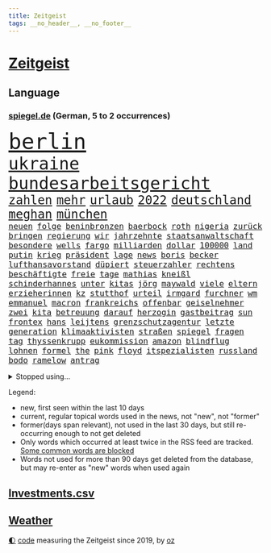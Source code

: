 ```yaml
---
title: Zeitgeist
tags: __no_header__, __no_footer__
---
```


# [Zeitgeist](https://oliz.io/zeitgeist/)

## Language

<h3><a href="https://www.spiegel.de" target="_blank">spiegel.de</a> (German, 5 to 2 occurrences)</h3>
<p style="font-family:monospace">
<span style="font-size:32pt"><a href="news_links.html#berlin" class="current">berlin</a></span>
<br>
<span style="font-size:25pt"><a href="news_links.html#ukraine" class="current">ukraine</a></span>
<span style="font-size:25pt"><a href="news_links.html#bundesarbeitsgericht" class="current">bundesarbeitsgericht</a></span>
<br>
<span style="font-size:18pt"><a href="news_links.html#zahlen" class="current">zahlen</a></span>
<span style="font-size:18pt"><a href="news_links.html#mehr" class="current">mehr</a></span>
<span style="font-size:18pt"><a href="news_links.html#urlaub" class="current">urlaub</a></span>
<span style="font-size:18pt"><a href="news_links.html#2022" class="current">2022</a></span>
<span style="font-size:18pt"><a href="news_links.html#deutschland" class="current">deutschland</a></span>
<span style="font-size:18pt"><a href="news_links.html#meghan" class="current">meghan</a></span>
<span style="font-size:18pt"><a href="news_links.html#münchen" class="current">münchen</a></span>
<br>
<span style="font-size:12pt"><a href="news_links.html#neuen" class="current">neuen</a></span>
<span style="font-size:12pt"><a href="news_links.html#folge" class="current">folge</a></span>
<span style="font-size:12pt"><a href="news_links.html#beninbronzen" class="new">beninbronzen</a></span>
<span style="font-size:12pt"><a href="news_links.html#baerbock" class="current">baerbock</a></span>
<span style="font-size:12pt"><a href="news_links.html#roth" class="current">roth</a></span>
<span style="font-size:12pt"><a href="news_links.html#nigeria" class="current">nigeria</a></span>
<span style="font-size:12pt"><a href="news_links.html#zurück" class="current">zurück</a></span>
<span style="font-size:12pt"><a href="news_links.html#bringen" class="current">bringen</a></span>
<span style="font-size:12pt"><a href="news_links.html#regierung" class="current">regierung</a></span>
<span style="font-size:12pt"><a href="news_links.html#wir" class="current">wir</a></span>
<span style="font-size:12pt"><a href="news_links.html#jahrzehnte" class="current">jahrzehnte</a></span>
<span style="font-size:12pt"><a href="news_links.html#staatsanwaltschaft" class="current">staatsanwaltschaft</a></span>
<span style="font-size:12pt"><a href="news_links.html#besondere" class="current">besondere</a></span>
<span style="font-size:12pt"><a href="news_links.html#wells" class="new">wells</a></span>
<span style="font-size:12pt"><a href="news_links.html#fargo" class="new">fargo</a></span>
<span style="font-size:12pt"><a href="news_links.html#milliarden" class="current">milliarden</a></span>
<span style="font-size:12pt"><a href="news_links.html#dollar" class="current">dollar</a></span>
<span style="font-size:12pt"><a href="news_links.html#100000" class="current">100000</a></span>
<span style="font-size:12pt"><a href="news_links.html#land" class="current">land</a></span>
<span style="font-size:12pt"><a href="news_links.html#putin" class="current">putin</a></span>
<span style="font-size:12pt"><a href="news_links.html#krieg" class="current">krieg</a></span>
<span style="font-size:12pt"><a href="news_links.html#präsident" class="current">präsident</a></span>
<span style="font-size:12pt"><a href="news_links.html#lage" class="current">lage</a></span>
<span style="font-size:12pt"><a href="news_links.html#news" class="current">news</a></span>
<span style="font-size:12pt"><a href="news_links.html#boris" class="current">boris</a></span>
<span style="font-size:12pt"><a href="news_links.html#becker" class="current">becker</a></span>
<span style="font-size:12pt"><a href="news_links.html#lufthansavorstand" class="new">lufthansavorstand</a></span>
<span style="font-size:12pt"><a href="news_links.html#düpiert" class="current">düpiert</a></span>
<span style="font-size:12pt"><a href="news_links.html#steuerzahler" class="current">steuerzahler</a></span>
<span style="font-size:12pt"><a href="news_links.html#rechtens" class="current">rechtens</a></span>
<span style="font-size:12pt"><a href="news_links.html#beschäftigte" class="current">beschäftigte</a></span>
<span style="font-size:12pt"><a href="news_links.html#freie" class="current">freie</a></span>
<span style="font-size:12pt"><a href="news_links.html#tage" class="current">tage</a></span>
<span style="font-size:12pt"><a href="news_links.html#mathias" class="new">mathias</a></span>
<span style="font-size:12pt"><a href="news_links.html#kneißl" class="new">kneißl</a></span>
<span style="font-size:12pt"><a href="news_links.html#schinderhannes" class="new">schinderhannes</a></span>
<span style="font-size:12pt"><a href="news_links.html#unter" class="current">unter</a></span>
<span style="font-size:12pt"><a href="news_links.html#kitas" class="current">kitas</a></span>
<span style="font-size:12pt"><a href="news_links.html#jörg" class="current">jörg</a></span>
<span style="font-size:12pt"><a href="news_links.html#maywald" class="new">maywald</a></span>
<span style="font-size:12pt"><a href="news_links.html#viele" class="current">viele</a></span>
<span style="font-size:12pt"><a href="news_links.html#eltern" class="current">eltern</a></span>
<span style="font-size:12pt"><a href="news_links.html#erzieherinnen" class="new">erzieherinnen</a></span>
<span style="font-size:12pt"><a href="news_links.html#kz" class="current">kz</a></span>
<span style="font-size:12pt"><a href="news_links.html#stutthof" class="current">stutthof</a></span>
<span style="font-size:12pt"><a href="news_links.html#urteil" class="current">urteil</a></span>
<span style="font-size:12pt"><a href="news_links.html#irmgard" class="new">irmgard</a></span>
<span style="font-size:12pt"><a href="news_links.html#furchner" class="new">furchner</a></span>
<span style="font-size:12pt"><a href="news_links.html#wm" class="current">wm</a></span>
<span style="font-size:12pt"><a href="news_links.html#emmanuel" class="current">emmanuel</a></span>
<span style="font-size:12pt"><a href="news_links.html#macron" class="current">macron</a></span>
<span style="font-size:12pt"><a href="news_links.html#frankreichs" class="current">frankreichs</a></span>
<span style="font-size:12pt"><a href="news_links.html#offenbar" class="current">offenbar</a></span>
<span style="font-size:12pt"><a href="news_links.html#geiselnehmer" class="new">geiselnehmer</a></span>
<span style="font-size:12pt"><a href="news_links.html#zwei" class="current">zwei</a></span>
<span style="font-size:12pt"><a href="news_links.html#kita" class="current">kita</a></span>
<span style="font-size:12pt"><a href="news_links.html#betreuung" class="current">betreuung</a></span>
<span style="font-size:12pt"><a href="news_links.html#darauf" class="current">darauf</a></span>
<span style="font-size:12pt"><a href="news_links.html#herzogin" class="current">herzogin</a></span>
<span style="font-size:12pt"><a href="news_links.html#gastbeitrag" class="current">gastbeitrag</a></span>
<span style="font-size:12pt"><a href="news_links.html#sun" class="new">sun</a></span>
<span style="font-size:12pt"><a href="news_links.html#frontex" class="current">frontex</a></span>
<span style="font-size:12pt"><a href="news_links.html#hans" class="current">hans</a></span>
<span style="font-size:12pt"><a href="news_links.html#leijtens" class="new">leijtens</a></span>
<span style="font-size:12pt"><a href="news_links.html#grenzschutzagentur" class="current">grenzschutzagentur</a></span>
<span style="font-size:12pt"><a href="news_links.html#letzte" class="current">letzte</a></span>
<span style="font-size:12pt"><a href="news_links.html#generation" class="current">generation</a></span>
<span style="font-size:12pt"><a href="news_links.html#klimaaktivisten" class="current">klimaaktivisten</a></span>
<span style="font-size:12pt"><a href="news_links.html#straßen" class="current">straßen</a></span>
<span style="font-size:12pt"><a href="news_links.html#spiegel" class="current">spiegel</a></span>
<span style="font-size:12pt"><a href="news_links.html#fragen" class="current">fragen</a></span>
<span style="font-size:12pt"><a href="news_links.html#tag" class="current">tag</a></span>
<span style="font-size:12pt"><a href="news_links.html#thyssenkrupp" class="new">thyssenkrupp</a></span>
<span style="font-size:12pt"><a href="news_links.html#eukommission" class="current">eukommission</a></span>
<span style="font-size:12pt"><a href="news_links.html#amazon" class="current">amazon</a></span>
<span style="font-size:12pt"><a href="news_links.html#blindflug" class="new">blindflug</a></span>
<span style="font-size:12pt"><a href="news_links.html#lohnen" class="current">lohnen</a></span>
<span style="font-size:12pt"><a href="news_links.html#formel" class="current">formel</a></span>
<span style="font-size:12pt"><a href="news_links.html#the" class="current">the</a></span>
<span style="font-size:12pt"><a href="news_links.html#pink" class="current">pink</a></span>
<span style="font-size:12pt"><a href="news_links.html#floyd" class="current">floyd</a></span>
<span style="font-size:12pt"><a href="news_links.html#itspezialisten" class="new">itspezialisten</a></span>
<span style="font-size:12pt"><a href="news_links.html#russland" class="current">russland</a></span>
<span style="font-size:12pt"><a href="news_links.html#bodo" class="current">bodo</a></span>
<span style="font-size:12pt"><a href="news_links.html#ramelow" class="current">ramelow</a></span>
<span style="font-size:12pt"><a href="news_links.html#antrag" class="current">antrag</a></span>
</p>
<details>
<summary>Stopped using...</summary>
<p class="former" style="font-size:12pt">
trumps(790) wichtigen(789) widerspricht(789) binnen(788) esken(788) gerichtshof(788) saskia(788) zurzeit(788) bochum(787) erinnerungen(787) sprengstoff(787) teilen(787) turin(787) unterschiede(787) weitergeht(787) zeitweise(787) toni(786) vergeblich(786) bekanntesten(785) coronazahlen(785) fahrt(785) geboren(785) premierminister(785) reaktionen(785) rückschlag(785) street(785) fußballquiz(784) geplante(784) linken(784) normal(784) streichen(784) teilnehmen(784) verbraucherschützer(784) wehren(784) ausgesprochen(783) csuchef(783) kamera(783) la(783) liverpool(783) pflege(783) rb(783) tödlicher(783) aufklärung(782) beeinflussen(782) christopher(782) debüt(782) isolation(782) kandidaten(782) nba(782) schalke(782) spätestens(782) verlängern(782) verzweifelt(782) zuversicht(782) amerika(781) arsenal(781) billionen(781) coronakrise(781) führende(781) gutachten(781) hinaus(781) infizierte(781) monatelang(781) negativ(781) neuem(781) rechtsextremen(781) reich(781) 04(780) drehen(780) elektroauto(780) freut(780) gesteht(780) gewaltige(780) infiziert(780) publikum(780) schicksal(780) tschechien(780) verwirrung(780) wiederwahl(780) beschluss(779) impfung(779) kontrollieren(779) missbrauch(779) plus(779) saarland(779) stefan(779) teslachef(779) zurückgetreten(779) bitcoin(778) borussia(778) eskalieren(778) eugh(778) härter(778) liga(778) längere(778) maß(778) nord(778) werder(778) börse(777) design(777) hertha(777) inszeniert(777) konzentrieren(777) michelle(777) rechten(777) beraten(776) geflogen(776) gemeinsamen(776) rafael(776) standort(776) verursacht(776) vorjahr(776) fakten(775) fund(775) nordsee(775) passen(775) 3(774) feuerwehrleute(774) vermutet(774) beleidigt(773) denkt(773) juristisch(773) störung(773) teenager(773) befreit(772) erwartungen(772) jüngere(772) erneuten(771) abgehört(770) kontakte(770) spotify(770) verband(769) verlauf(769) bande(768) einreise(768) kinos(768) monats(768) berater(767) dich(767) einiger(766) immerhin(766) besuchen(765) spiegelumfrage(765) verstößt(765) zukünftig(765) bäume(764) zurückgegangen(764) pkw(763) staffel(763) königin(762) aufhalten(761) konsum(761) münster(761) abgelehnt(760) gewahrsam(760) schießen(760) gewinn(759) kate(759) ostsee(759) präsenz(758) spitzenreiter(758) fürth(757) beitrag(756) samstagmorgen(756) startete(756) steffen(756) aussehen(755) bier(755) trauert(755) halbe(754) unterschrieben(754) leider(753) begrüßt(751) schützt(751) mitarbeiterin(750) hype(747) spannend(747) schwung(744) einblick(742) geflohen(740) weitreichende(735) normalerweise(733) grüner(731) missbrauchs(731) abschluss(727) rache(723) vereins(721) darmstadt(715) stopp(711) motivation(701) dankt(698) lieferketten(687) langjährige(681) gaspipeline(669) trinken(663) gemüse(662) estland(661) extremwetter(659) neonazis(658) vormarsch(654) militärjunta(648) kleinstadt(642) wolken(640) direkten(637) fonds(604) enthalten(598) höchster(588) schwerste(565) 38(555) waldbrände(555) ticket(551) videoaufnahmen(543) open(537) kolumbien(533) tricks(530) traditionelle(527) staatschefs(522) strikt(521) autoren(510) ralf(501) zögert(495) erfolgreichste(490) oberbayern(489) bezieht(488) beeinträchtigt(485) immobilienmarkt(479) topmanager(479) nicole(475) atomwaffen(473) schuhe(472) jahrzehnt(466) plante(464) geleistet(463) wahrscheinlicher(458) dax(457) tabellenführer(456) social(452) zorn(451) bestätigte(443) jonas(442) telefoniert(440) wittert(440) entstanden(439) irritiert(438) ostdeutschen(438) werner(437) gesetzesänderung(436) absicht(431) medwedew(431) eindringlich(430) anheben(428) älteste(426) betreten(422) beschlagnahmen(421) basketballstar(418) rauswurf(418) gesundes(413) verschlechtert(413) erneutes(412) hendrik(412) wüst(412) övp(409) morde(407) spürbar(407) sprecherin(404) weißer(404) gap(403) erschlagen(399) sekunde(391) finanzspritze(389) gestört(389) baldwin(386) separatisten(386) vorbereitungen(385) bekannteste(383) frisst(380) globaler(378) bescheid(377) wahr(374) front(373) laura(373) winfried(373) zehnjähriger(368) künstlers(366) vietnam(362) zufall(361) sank(359) kretschmann(358) dürr(357) kanal(356) falsches(351) verteuert(350) 87(348) öffentlichrechtlichen(347) transport(344) einzig(343) betrachtet(339) erschwert(339) nadal(338) erkrankungen(332) kehrtwende(331) langjährigen(331) ben(327) lemke(327) erzbistum(326) sankt(326) erweitert(322) elite(321) wandern(321) desto(319) einstellung(318) kümmert(317) spaltung(315) nutzten(314) bonn(313) konkurrent(312) euch(310) slowakei(310) helikopter(308) moniert(307) albert(306) versus(304) fake(303) verleiht(302) luftfahrt(298) positiven(298) young(297) aufhören(295) einheiten(295) 62(294) kernkraftwerke(294) monster(293) versteckte(293) sitz(291) ansehen(290) behauptete(290) küsten(289) brüder(287) ausgeweitet(283) zivilen(282) hagelt(281) 98(280) fern(274) kelly(274) belohnt(270) betrieben(270) dieter(265) fritz(264) stopfen(262) ausweitung(261) eingetroffen(259) bewusst(257) speicher(257) exfreundin(256) landung(255) relativ(252) leuchten(251) organisierte(249) tennisturnier(249) leitungen(248) unabhängig(247) kehren(246) menschenmenge(246) wiedervereinigung(246) wäldern(246) zeugin(246) pole(245) sozial(245) verbotene(245) staub(241) spekulationen(239) bestreiten(238) erfasste(238) mysteriöse(238) windkraft(238) fair(237) flüssiggas(237) handys(236) zwangsarbeit(236) angeschlagene(235) zurückerobert(235) indem(234) formel1rennen(233) minen(233) weitermachen(232) ausfall(231) riskieren(231) drohe(227) konkret(227) meeresspiegel(227) ufer(226) germania(224) regional(223) sandhausen(223) visite(223) anschuldigungen(222) pausieren(222) geeignet(221) klopp(216) ferien(215) abgeschaltet(211) angelique(211) kerber(211) konsequenz(211) rückhalt(211) versöhnung(211) gras(210) millionär(209) erfuhr(206) verspätung(205) boomt(204) set(204) existenz(203) isar(203) roberto(203) walker(202) discounter(201) mordfall(201) alec(200) psychischer(200) schrecklich(200) verhaftungen(200) falscher(199) privatleute(199) 2026(198) handele(198) usjustizministerium(197) demonstrierende(195) rügen(195) andy(194) abholzung(193) privatleben(193) 14jährigen(192) kenia(192) prüfer(192) dürren(190) fernverkehr(189) zeremonie(189) akleh(188) ausgebaut(188) shireen(187) tiefsten(187) hing(186) dividende(185) saisonspiel(184) truss(184) krimi(183) laufender(183) nervös(183) profitierten(183) statistischen(183) eingedämmt(182) oklahoma(182) sportlich(182) emmerich(179) kandidat(179) paderborn(178) pakt(178) panne(178) yorks(178) iris(177) provider(177) stiko(177) styles(177) youtube(177) zusammengekommen(177) berüchtigten(176) erwerbstätigen(176) georgia(176) rechtlich(176) 54(174) angezählt(173) wirtschaftskrieg(173) erstickte(172) geschehnisse(172) lachen(172) kulturelle(171) trugen(171) riefen(170) gesundheitswesen(168) lächeln(168) patricia(168) senator(168) spitzt(168) lenkt(167) spahn(167) wirtschaftslage(167) dfbfrauen(166) dialog(166) feuert(165) wohnmobil(165) besonnenheit(164) revolutionieren(164) südlich(164) abouchaker(163) gelöscht(163) osnabrück(163) schwersten(163) heiklen(161) gestand(160) harvey(160) notfalls(160) wiederbelebung(160) 16jähriger(157) löcher(157) schlange(157) tirol(157) finanzen(156) jemals(156) teleskop(156) tennissuperstar(156) personalie(155) angehen(154) ausmaße(154) campus(154) flugsicherung(153) verspottet(153) ansage(152) verbraucherzentrale(152) image(151) schulschließungen(151) timo(151) großeltern(150) krankenversicherung(150) strittigen(150) verstoßen(150) beleidigung(149) unzufriedenheit(149) isabel(148) gleichauf(146) verbraucherzentralen(146) ausgewertet(145) beschränkt(145) giffey(145) usrepublikaner(145) zoff(145) wortwahl(144) atomkraftwerke(143) fasst(143) komplex(143) na(143) orientieren(143) pandemiebeginn(143) reparaturen(142) 2040(141) bay(141) rechtsruck(141) tampa(141) einschlag(140) weiterbetrieb(140) bemühungen(138) laufe(137) major(137) rätselhaft(137) agenda(136) armani(136) biologe(136) csd(136) freigabe(136) klimaschützer(136) aljazeerajournalistin(134) eukommissar(134) anreiz(133) ralph(133) tennisspielerinnen(132) negative(131) umweltschützer(131) beamtenbund(130) horst(130) fpö(129) kampfansage(129) saisons(129) umgesetzt(129) eingebracht(128) menschenrechtsorganisationen(128) träume(128) nördlich(127) vergebung(127) zuschlag(127) schönheitsideale(126) skifahrer(126) usmusikerin(126) weltbevölkerung(126) linien(125) gegriffen(124) knappen(124) laute(124) newsom(124) schläge(124) 82(123) brandt(123) erstaunliche(123) liebäugelt(122) scheiden(122) franke(121) original(121) parteifreunde(121) 8000(120) aufbau(120) inselstaat(120) wagnersöldner(120) prekären(119) kochinstituts(118) sexkolumne(118) geknackt(117) getreideabkommen(117) hetze(117) raisi(117) seinerseits(117) psychischen(116) quatsch(116) schlimmeres(116) selbstbewusst(116) aufrechterhalten(115) gashändler(115) kulturen(114) landeschef(114) neuerungen(114) rauf(113) übergibt(113) düsteren(112) konrad(112) berechtigten(111) heidenheim(111) wohngeldreform(111) erlässt(110) seltener(110) klassische(109) angeordnete(108) hunderttausend(108) pleiten(108) ratlos(108) aneignung(107) visum(107) befreite(106) euland(106) haut(106) hände(106) plagen(106) gastarbeiter(105) indirekt(105) lokal(105) schwiegereltern(105) jordan(104) stärkung(104) amerikanischer(103) einsätzen(103) überfallen(102) kampfjet(101) spitzenklub(101) websites(101) alliierten(100) aufgefahren(100) wolfdieter(100) club(99) fahrradfahrer(99) films(99) potenzielle(99) marken(98) 19jährigen(97) aufzeigen(97) coronainfektionen(97) mutmaßlichem(97) belastungen(96) gerichtlich(96) ramona(96) emsland(95) gedenkveranstaltung(94) selbstzweifel(94) auslaufen(93) kenne(92) lasch(92) edition(91) gewährt(91) linienbus(91) reiten(91) stellungnahme(91) strenger(91) tabellenplatz(91) bauch(90) brentford(90) definitiv(90) erforscht(90) gendern(90) kommunikation(90) postfaschistin(90) sportlicher(90) abschuss(89) auszählung(89) bestseller(89) biermann(89) distanzieren(89) gefährdung(89) geht’s(89) gerechtfertigt(89) kardinäle(89) liebstes(89) pascal(89) princess(89) zunge(89) beschwert(88) coronagesetze(88) ernährung(88) erzielte(88) finnen(88) missverständnis(88) vertretbar(88) ägyptischer(88) gewähren(87) hindert(87) mittelrhein(87) rekordzahl(87) abeba(86) addis(86) basketballsuperstar(86) durant(86) erpressung(86) risikofaktor(86) verschwundene(86) versäumnisse(86) besorgen(85) kondome(85) missbrauchsuntersuchung(85) piste(85) planet(85) schwangeren(85) schwört(85) skifahren(85) strafbar(85) suggerierte(85) verfassungsschutzpräsident(85) erhoffen(84) ersetzt(84) grönemeyers(84) shield(84) echt(83) jewgenij(83) simulation(83) verwandt(83) football(82) fulda(82) verschmutzung(82) a7(81) gewaltsam(81) routinierter(81) südostasien(81) unfair(81) bunker(80) einschnitte(80) fakenews(80) fraktionsvize(80) rückeroberung(80) verbrachte(80) abgekommen(79) bedeutete(79) erlebnissen(79) eskalationsstufe(79) gegenkandidaten(79) geschwindigkeitsbegrenzung(79) robbie(79) senegalese(79) umweg(79) gewaltbereitschaft(78) hurrikan(78) mädchens(78) privatsphäre(78) profisport(78) ranking(78) sechsten(78) crystal(77) engen(77) fixiert(77) juristische(77) lenkrad(77) master(77) meth(77) monika(77) rennwochenende(77) usgericht(77) zurückgeht(77) entkam(76) straßenbahnen(76) unbestimmte(76) atomausstieg(75) fantasie(75) millionenmetropole(75) petković(75) rbbskandal(75) reeperbahn(75) tragische(75) walk(75) wiederherzustellen(75) bewusstlos(74) defizite(74) elften(74) fallende(74) industrieländer(74) catherine(73) fico(73) flickenteppich(73) ftc(73) geldtransfers(73) instagrampost(73) lasst(73) mischkonzern(73) prominenteste(73) dreijährigem(72) energiefirma(72) entschlossenheit(72) ford(72) köhler(72) lebenswerte(72) nachdenken(72) terrorverdacht(72) vaters(72) bewertungen(71) buffalo(71) gifhorn(71) medizinstudium(71) militärexperte(71) zinserhöhung(71) zusage(71) emissionen(70) erledigt(70) gemeindebund(70) laufende(70) leck(70) sogenanntes(70) verbleib(70) windrädern(70) mondrakete(69) winzer(69) zahnarzt(69) ableger(68) ablief(68) ag(68) fa(68) lebron(68) neuerlichen(68) verspekuliert(68) wutrede(68) zähne(68) brady(67) footballteams(67) kenterte(67) buccaneers(66) dasselbe(66) isaac(66) neckarwestheim(66) scheinbar(66) arnold(65) auftritts(65) crown(65) ed(65) gepanzerte(65) luftabwehrsystem(65) missfallen(65) rechtlichen(65) seenotrettung(65) wendepunkt(65) atomverhandlungen(64) beförderung(64) nsu(64) schwächt(64) störte(64) gucken(63) müht(63) sicherten(63) vereine(63) auskommen(62) immobilienkonzern(62) priorität(62) schokolade(62) studentenwerk(62) treibhausgase(62) bundesweites(61) fernwärme(61) gerichtet(61) monatlich(61) phoenix(61) vergleichen(61) fotostrecke(60) kuchen(60) versammelten(60) wohnt(60) adnan(59) energierechnung(59) exklusiv(59) fünfkampf(59) hindernisparcours(59) lockerung(59) bündchen(58) federico(58) gisele(58) sarovic(58) saúl(58) wissenschaftliche(58) australisches(57) einschläge(57) elbphilharmonie(57) ersatzteile(57) gebremst(57) lahmzulegen(57) lied(57) spdinnenministerin(57) umstrittenste(57) zeilen(57) iranerin(56) nowak(56) abo(55) gestimmt(55) heutzutage(55) kilometerweit(55) simulator(55) strukturiert(55) besetzter(54) bätzing(54) immunsystem(54) rausschmiss(54) zahngesundheit(54) dickes(53) bahnreisende(52) eingezogen(52) elefantenbaby(52) fiona(52) mobilmachung(52) nordstreamgaspipelines(52) pjöngjang(52) desolate(51) inlandsgeheimdienst(51) run(51) unternehmerin(51) zweifeln(51) heizt(50) kriegswochen(50) kurdische(50) marquardt(50) raketensystem(50) spektakuläres(50) usbehörde(50) bekloppte(49) gerutscht(49) mary(49) organisieren(49) prien(49) schiffsverkehr(49) starttermin(49) wahlwiederholung(49) wehrressort(49) äußerster(49) ardserie(48) bombendrohung(48) bundesagentur(48) entweicht(48) free(48) kalkuliert(48) krediten(48) männliche(48) rechtfertigt(48) wirbelsturm(48) ansteht(47) hinterlassenschaften(47) knappe(47) kommando(47) männerbild(47) unbemannten(47) vermieten(47) vertrauliches(47) bischofskonferenz(46) epidemie(46) fakeaccounts(46) fälschungen(46) kurt(46) leitindex(46) marlene(46) pinakothek(46) vader(46) zahnpflege(46) margrethe(45) popstars(45) absehbar(44) ausflüge(44) unerträglich(44) weltklimagipfel(44) außergewöhnlicher(43) entlassungen(43) historischem(43) rückzahlung(43) vorlagen(43) abgewählt(42) herschel(42) imperium(42) kehlmann(42) menschenrechtsaktivistin(42) bürgerlichen(41) feindbild(41) herstellern(41) liebling(41) abgefeuert(40) akteure(40) austragungsort(40) bruce(40) chain(40) coronaisolationspflicht(40) dreiste(40) entladen(40) jom(40) kippur(40) parkett(40) penne(40) sprengkörper(40) bildende(39) exkanzlerin(39) geopfert(39) klischees(39) ohio(39) unverständnis(39) vogelschlag(39) beugen(38) bläst(38) halyna(38) hutchins(38) jahrzehntealtes(38) kamerafrau(38) rust(38) trage(38) alias(37) befassen(37) joko(37) lateinamerika(37) tablets(37) weltordnung(37) widodo(37) wmkader(37) 240(36) abgeschottet(36) abonnenten(36) entfesselten(36) gelitten(36) torte(36) usmidterms(36) betriebs(35) demonstrantinnen(35) einstündiger(35) eishockey(35) tomatensuppe(35) zucker(35) abkommens(34) binance(34) eroberte(34) jamila(34) kinofilm(34) kongresswahlen(34) mitnehmen(34) pierre(34) planung(34) rechtsgutachten(34) systems(34) verteidigungsexpertin(34) verzehnfacht(34) videoanalyse(34) externen(33) hinterzimmer(33) jederzeit(33) kostenlosen(33) podcasts(33) sicherheitsapparat(33) spdminister(33) vergehen(33) auslieferte(32) gerichts(32) topspieler(32) bekenntnis(31) bundespolitiker(31) einlass(31) geopolitischen(31) mythen(31) sehnsüchten(31) serviert(31) unzulässig(31) 39(30) akwstreit(30) hingewiesen(30) kommandeur(30) missbrauchen(30) schmid(30) tottenham(30) verehrt(30) beschloss(29) hobby(29) robuster(29) scharfmacher(29) usamerikanische(29) vermint(29) vorkehrungen(29) gipfeln(28) kriegsrecht(28) personennahverkehr(28) schuldet(28) sister(28) ärmere(28) freitagnachmittag(27) geopolitische(27) heilbronner(27) hitziger(27) kabine(27) predigt(27) usstaaten(27) virtuell(27) zäh(27) forschungseinrichtungen(26) kartoffelbrei(26) mach(26) modelabel(26) stütze(26) eigenverantwortung(25) mysterium(25) queeren(25) vorentscheidung(25) wurzeln(25) 99(24) bundesgesundheitsministerium(24) energiepreisbremsen(24) kurzfristigen(24) obst(24) atomfrage(23) kredite(23) machtwort(23) mitschuld(23) sonderlich(23) spdvorsitzende(23) user(23) vortrag(23) abgestürzten(22) aufsehenerregenden(22) euphorischen(22) gewalttätigen(22) tabellenletzten(22) wiederentdeckt(22) düstere(21) grippewelle(21) mächte(21) äußerten(21) dietrich(20) diktators(20) halloween(20) high(20) inhalten(20) kostenloses(20) mateschitz(20) moderation(20) rückstände(20) zeitnah(20) abgehoben(19) halloweenfeierlichkeiten(19) parteinachwuchs(19) trügerisch(19) applegate(18) arbeite(18) comedy(18) eskortiert(18) historie(18) hähnchen(18) kleinstunternehmen(18) massengedränge(18) nette(18) spalten(18) umstellen(18) ärgern(18) anfänge(17) rechtspopulistische(17) bedienen(16) g20gipfel(16) teig(16) dittrich(15) finanzaufsicht(15) indonesiens(15) olli(15) ruht(15) süßen(15) abteilungsleiter(14) abwenden(14) eukommissionsvize(14) frans(14) gogh(14) jubelnden(14) kindergärten(14) stellenabbau(14) timmermans(14) abperlen(13) aufenthalt(13) aufgeschoben(13) falschnachrichten(13) frühstück(13) fußballgeschichte(13) hofmann(13) kitaschließungen(13) schacht(13) urlaubs(13) wmform(13) zögerlich(13) ägyptischen(13) abwechslung(12) dissidenten(12) durchbrach(12) gassen(12) gewünschten(12) meidet(12) parteigrenzen(12) schlucken(12) 500000(11) beschädigen(11) faire(11) geblickt(11) hathaway(11) klimaproteste(11) nachhaltiges(11) sms(11) spiegelabonnenten(11) unklimakonferenz(11)
</p>
</details>
<p>Legend:
<ul>
<li><span class="new">new</span>, first seen within the last 10 days</li>
<li><span class="current">current</span>, regular topical words used in the news, not "new", not "former"</li>
<li><span class="former">former(days span relevant)</span>, not used in the last 30 days, but still re-occurring enough to not get deleted</li>
<li>Only words which occurred at least twice in the RSS feed are tracked. <a href="language/filters.py">Some common words are blocked</a></li>
<li>Words not used for more than 90 days get deleted from the database, but may re-enter as "new" words when used again</li>
</ul>
</p>

## [Investments](investments.html)[.csv](investments.csv)

## [Weather](weather.html)

<footer>
<a href="javascript:toggleTheme()" class="nav">🌓</a>
<a href="https://github.com/ooz/zeitgeist">code</a> measuring the Zeitgeist since 2019, by <a href="https://oliz.io">oz</a>
</footer>
